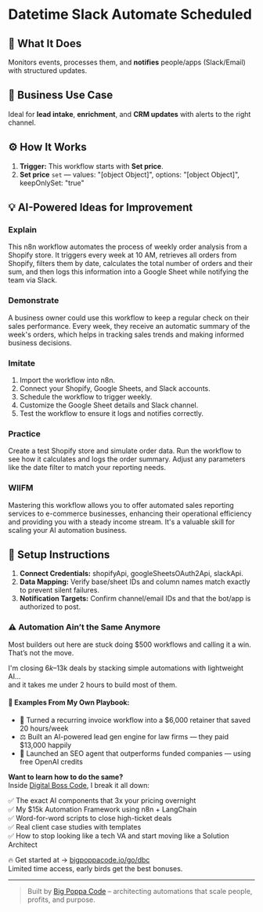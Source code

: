 # Datetime Slack Automate Scheduled
  ## 🚀 What It Does
  Monitors events, processes them, and **notifies** people/apps (Slack/Email) with structured updates.
  
  ## 💼 Business Use Case
  Ideal for **lead intake**, **enrichment**, and **CRM updates** with alerts to the right channel.
  
  ## ⚙️ How It Works
  1. **Trigger:** This workflow starts with **Set price**.
  2. **Set price** `set` — values: "[object Object]", options: "[object Object]", keepOnlySet: "true"
  
  ## 💡 AI-Powered Ideas for Improvement
  ### Explain
This n8n workflow automates the process of weekly order analysis from a Shopify store. It triggers every week at 10 AM, retrieves all orders from Shopify, filters them by date, calculates the total number of orders and their sum, and then logs this information into a Google Sheet while notifying the team via Slack.

### Demonstrate
A business owner could use this workflow to keep a regular check on their sales performance. Every week, they receive an automatic summary of the week's orders, which helps in tracking sales trends and making informed business decisions.

### Imitate
1. Import the workflow into n8n.
2. Connect your Shopify, Google Sheets, and Slack accounts.
3. Schedule the workflow to trigger weekly.
4. Customize the Google Sheet details and Slack channel.
5. Test the workflow to ensure it logs and notifies correctly.

### Practice
Create a test Shopify store and simulate order data. Run the workflow to see how it calculates and logs the order summary. Adjust any parameters like the date filter to match your reporting needs.

### WIIFM
Mastering this workflow allows you to offer automated sales reporting services to e-commerce businesses, enhancing their operational efficiency and providing you with a steady income stream. It's a valuable skill for scaling your AI automation business.
  
  ## 🔧 Setup Instructions
  1. **Connect Credentials:** shopifyApi, googleSheetsOAuth2Api, slackApi.
2. **Data Mapping:** Verify base/sheet IDs and column names match exactly to prevent silent failures.
3. **Notification Targets:** Confirm channel/email IDs and that the bot/app is authorized to post.
  
### ⚠️ Automation Ain’t the Same Anymore

Most builders out here are stuck doing $500 workflows and calling it a win.  
That’s not the move.  

I'm closing $6k–$13k deals by stacking simple automations with lightweight AI...  
and it takes me under 2 hours to build most of them.

#### 🧠 Examples From My Own Playbook:
- 🔁 Turned a recurring invoice workflow into a $6,000 retainer that saved 20 hours/week  
- ⚖️ Built an AI-powered lead gen engine for law firms — they paid $13,000 happily  
- 🚀 Launched an SEO agent that outperforms funded companies — using free OpenAI credits  

**Want to learn how to do the same?**  
Inside [Digital Boss Code](https://bigpoppacode.io/go/dbc), I break it all down:

✅ The exact AI components that 3x your pricing overnight  
✅ My $15k Automation Framework using n8n + LangChain  
✅ Word-for-word scripts to close high-ticket deals  
✅ Real client case studies with templates  
✅ How to stop looking like a tech VA and start moving like a Solution Architect  

🔥 Get started at → [bigpoppacode.io/go/dbc](https://bigpoppacode.io/go/dbc)  
Limited time access, early birds get the best bonuses.

---
> Built by [Big Poppa Code](https://bigpoppacode.io) – architecting automations that scale people, profits, and purpose.
  